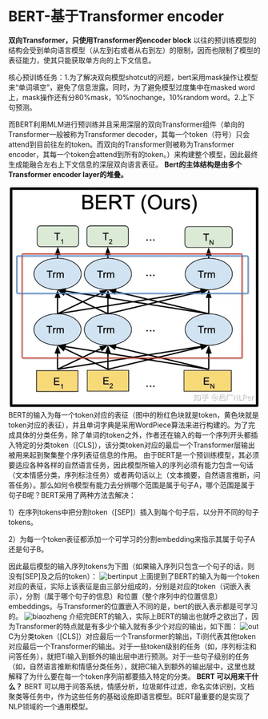 # BERT-基于Transformer encoder

**双向Transformer，只使用Transformer的encoder block**
以往的预训练模型的结构会受到单向语言模型（从左到右或者从右到左）的限制，因而也限制了模型的表征能力，使其只能获取单方向的上下文信息。

核心预训练任务：1.为了解决双向模型shotcut的问题，bert采用mask操作让模型来“单词填空”，避免了信息泄露。同时，为了避免模型过度集中在masked word上，mask操作还有分80%mask，10%nochange，10%random word。2.上下句预测。

而BERT利用MLM进行预训练并且采用深层的双向Transformer组件（单向的Transformer一般被称为Transformer decoder，其每一个token（符号）只会attend到目前往左的token。而双向的Transformer则被称为Transformer encoder，其每一个token会attend到所有的token。）来构建整个模型，因此最终生成能融合左右上下文信息的深层双向语言表征。
**Bert的主体结构是由多个Transformer encoder layer的堆叠。**

 ![1697727527573](image/Bert/1697727527573.png)
BERT的输入为每一个token对应的表征（图中的粉红色块就是token，黄色块就是token对应的表征），并且单词字典是采用WordPiece算法来进行构建的。为了完成具体的分类任务，除了单词的token之外，作者还在输入的每一个序列开头都插入特定的分类token（[CLS]），该分类token对应的最后一个Transformer层输出被用来起到聚集整个序列表征信息的作用。
由于BERT是一个预训练模型，其必须要适应各种各样的自然语言任务，因此模型所输入的序列必须有能力包含一句话（文本情感分类，序列标注任务）或者两句话以上（文本摘要，自然语言推断，问答任务）。那么如何令模型有能力去分辨哪个范围是属于句子A，哪个范围是属于句子B呢？BERT采用了两种方法去解决：

1）在序列tokens中把分割token（[SEP]）插入到每个句子后，以分开不同的句子tokens。

2）为每一个token表征都添加一个可学习的分割embedding来指示其属于句子A还是句子B。

因此最后模型的输入序列tokens为下图（如果输入序列只包含一个句子的话，则没有[SEP]及之后的token）：
![bertinput](https://pic1.zhimg.com/80/v2-a12ee6f717cc8312c43d140eb173def8_720w.webp)
上面提到了BERT的输入为每一个token对应的表征，实际上该表征是由三部分组成的，分别是对应的token（词嵌入表示），分割（属于哪个句子的信息）和位置（整个序列中的位置信息） embeddings。与Transformer的位置嵌入不同的是，bert的嵌入表示都是可学习的。
![biaozheng](https://pic1.zhimg.com/80/v2-ee823df66560850baa34128af76a6334_720w.webp)
介绍完BERT的输入，实际上BERT的输出也就呼之欲出了，因为Transformer的特点就是有多少个输入就有多少个对应的输出，如下图：
![out](https://pic3.zhimg.com/80/v2-7e0666db23ec2c29358cc89e2f823a06_720w.webp)
C为分类token（[CLS]）对应最后一个Transformer的输出，Ti则代表其他token对应最后一个Transformer的输出。对于一些token级别的任务（如，序列标注和问答任务），就把Ti输入到额外的输出层中进行预测。对于一些句子级别的任务（如，自然语言推断和情感分类任务），就把C输入到额外的输出层中，这里也就解释了为什么要在每一个token序列前都要插入特定的分类。
**BERT 可以用来干什么？**
BERT 可以用于问答系统，情感分析，垃圾邮件过滤，命名实体识别，文档聚类等任务中，作为这些任务的基础设施即语言模型。BERT最重要的是实现了NLP领域的一个通用模型。

